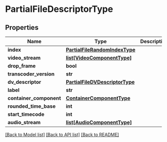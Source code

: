 # PartialFileDescriptorType

## Properties
Name | Type | Description | Notes
------------ | ------------- | ------------- | -------------
**index** | [**PartialFileRandomIndexType**](PartialFileRandomIndexType.md) |  | [optional] 
**video_stream** | [**list[VideoComponentType]**](VideoComponentType.md) |  | [optional] 
**drop_frame** | **bool** |  | [optional] 
**transcoder_version** | **str** |  | [optional] 
**dv_descriptor** | [**PartialFileDVDescriptorType**](PartialFileDVDescriptorType.md) |  | [optional] 
**label** | **str** |  | [optional] 
**container_component** | [**ContainerComponentType**](ContainerComponentType.md) |  | [optional] 
**rounded_time_base** | **int** |  | [optional] 
**start_timecode** | **int** |  | [optional] 
**audio_stream** | [**list[AudioComponentType]**](AudioComponentType.md) |  | [optional] 

[[Back to Model list]](../README.md#documentation-for-models) [[Back to API list]](../README.md#documentation-for-api-endpoints) [[Back to README]](../README.md)


